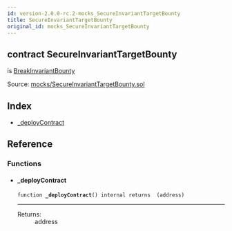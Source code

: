 ```yaml
---
id: version-2.0.0-rc.2-mocks_SecureInvariantTargetBounty
title: SecureInvariantTargetBounty
original_id: mocks_SecureInvariantTargetBounty
---
```


<div class="contract-doc"><div class="contract"><h2 class="contract-header"><span class="contract-kind">contract</span> SecureInvariantTargetBounty</h2><p class="base-contracts"><span>is</span> <a href="drafts_BreakInvariantBounty.html">BreakInvariantBounty</a></p><div class="source">Source: <a href="https://github.com/OpenZeppelin/zeppelin-solidity/blob/v2.0.0-rc.2/contracts/mocks/SecureInvariantTargetBounty.sol" target="_blank">mocks/SecureInvariantTargetBounty.sol</a></div></div><div class="index"><h2>Index</h2><ul><li><a href="mocks_SecureInvariantTargetBounty.html#_deployContract">_deployContract</a></li></ul></div><div class="reference"><h2>Reference</h2><div class="functions"><h3>Functions</h3><ul><li><div class="item function"><span id="_deployContract" class="anchor-marker"></span><h4 class="name">_deployContract</h4><div class="body"><code class="signature">function <strong>_deployContract</strong><span>() </span><span>internal </span><span>returns  (address) </span></code><hr/><dl><dt><span class="label-return">Returns:</span></dt><dd>address</dd></dl></div></div></li></ul></div></div></div>
